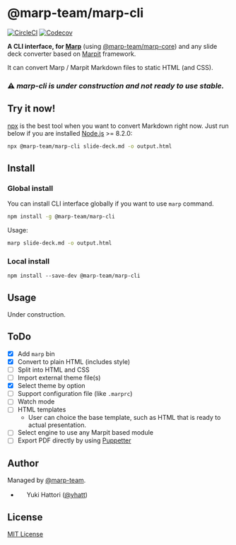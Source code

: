 # @marp-team/marp-cli

[![CircleCI](https://img.shields.io/circleci/project/github/marp-team/marp-cli/master.svg?style=flat-square)](https://circleci.com/gh/marp-team/marp-cli/)
[![Codecov](https://img.shields.io/codecov/c/github/marp-team/marp-cli/master.svg?style=flat-square)](https://codecov.io/gh/marp-team/marp-cli)

**A CLI interface, for [Marp](https://github.com/marp-team/marp)** (using [@marp-team/marp-core](https://github.com/marp-team/marp-core)) and any slide deck converter based on [Marpit](https://github.com/marp-team/marpit) framework.

It can convert Marp / Marpit Markdown files to static HTML (and CSS).

### :warning: _marp-cli is under construction and not ready to use stable._

## Try it now!

[npx](https://blog.npmjs.org/post/162869356040/introducing-npx-an-npm-package-runner) is the best tool when you want to convert Markdown right now. Just run below if you are installed [Node.js](https://nodejs.org/) >= 8.2.0:

```bash
npx @marp-team/marp-cli slide-deck.md -o output.html
```

## Install

### Global install

You can install CLI interface globally if you want to use `marp` command.

```bash
npm install -g @marp-team/marp-cli
```

Usage:

```bash
marp slide-deck.md -o output.html
```

### Local install

```
npm install --save-dev @marp-team/marp-cli
```

## Usage

Under construction.

## ToDo

- [x] Add `marp` bin
- [x] Convert to plain HTML (includes style)
- [ ] Split into HTML and CSS
- [ ] Import external theme file(s)
- [x] Select theme by option
- [ ] Support configuration file (like `.marprc`)
- [ ] Watch mode
- [ ] HTML templates
  - User can choice the base template, such as HTML that is ready to actual presentation.
- [ ] Select engine to use any Marpit based module
- [ ] Export PDF directly by using [Puppetter](https://github.com/GoogleChrome/puppeteer)

## Author

Managed by [@marp-team](https://github.com/marp-team).

- <img src="https://github.com/yhatt.png" width="16" height="16"/> Yuki Hattori ([@yhatt](https://github.com/yhatt))

## License

[MIT License](LICENSE)
